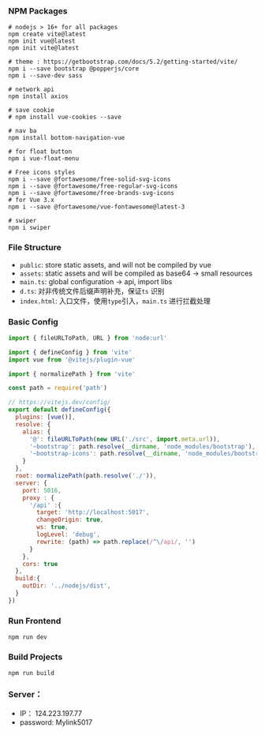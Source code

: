 ### NPM Packages

```shell
# nodejs > 16+ for all packages
npm create vite@latest
npm init vue@latest
npm init vite@latest

# theme : https://getbootstrap.com/docs/5.2/getting-started/vite/
npm i --save bootstrap @popperjs/core
npm i --save-dev sass

# network api
npm install axios

# save cookie
# npm install vue-cookies --save

# nav ba
npm install bottom-navigation-vue

# for float button
npm i vue-float-menu

# Free icons styles
npm i --save @fortawesome/free-solid-svg-icons
npm i --save @fortawesome/free-regular-svg-icons
npm i --save @fortawesome/free-brands-svg-icons
# for Vue 3.x
npm i --save @fortawesome/vue-fontawesome@latest-3

# swiper
npm i swiper
```

### File Structure

- `public`:  store static assets, and will not be compiled by vue
- `assets`: static assets and will be compiled as base64 -> small resources
- `main.ts`: global configuration -> api, import libs
- `d.ts`: 对非传统文件后缀声明补充，保证`ts` 识别
- `index.html`: 入口文件，使用`type`引入，`main.ts` 进行拦截处理

### Basic Config

```js
import { fileURLToPath, URL } from 'node:url'

import { defineConfig } from 'vite'
import vue from '@vitejs/plugin-vue'

import { normalizePath } from 'vite'

const path = require('path')

// https://vitejs.dev/config/
export default defineConfig({
  plugins: [vue()],
  resolve: {
    alias: {
      '@': fileURLToPath(new URL('./src', import.meta.url)),
      '~bootstrap': path.resolve(__dirname, 'node_modules/bootstrap'),
      '~bootstrap-icons': path.resolve(__dirname, 'node_modules/bootstrap-icons'),
    }
  },
  root: normalizePath(path.resolve('./')),
  server: {
    port: 5016,
    proxy : {
      '/api' :{
        target: 'http://localhost:5017',
        changeOrigin: true,
        ws: true,
        logLevel: 'debug',
        rewrite: (path) => path.replace(/^\/api/, '')
      }
    },
    cors: true
  },
  build:{
    outDir: '../nodejs/dist',
  }
})

```

### Run Frontend

```shell
npm run dev
```



### Build Projects

```shell
npm run build
```

### Server：

- IP： 124.223.197.77
- password: Mylink5017



